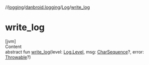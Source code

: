 //[logging](../../../index.md)/[danbroid.logging](../index.md)/[Log](index.md)/[write_log](write_log.md)



# write_log  
[jvm]  
Content  
abstract fun [write_log](write_log.md)(level: [Log.Level](-level/index.md), msg: [CharSequence](https://kotlinlang.org/api/latest/jvm/stdlib/kotlin/-char-sequence/index.html)?, error: [Throwable](https://kotlinlang.org/api/latest/jvm/stdlib/kotlin/-throwable/index.html)?)  



